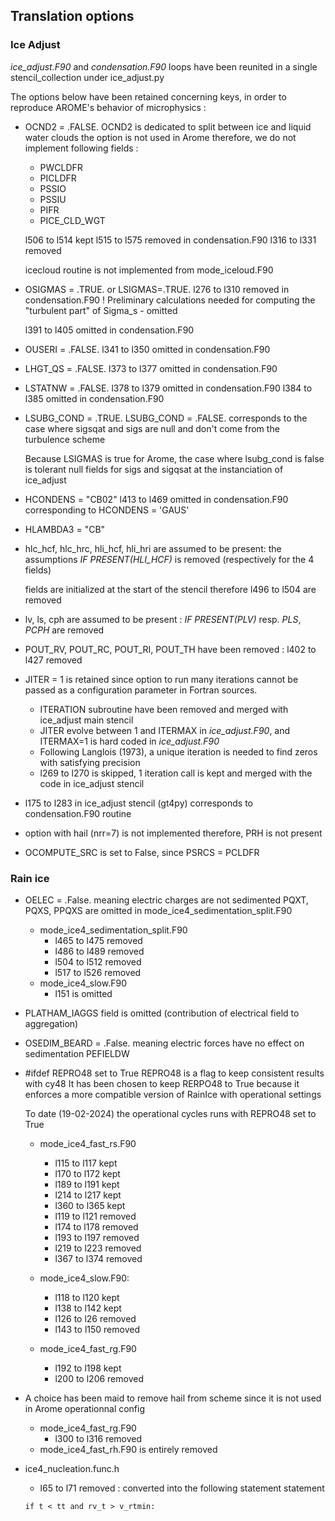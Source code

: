 ## Translation options

### Ice Adjust

_ice_adjust.F90_ and _condensation.F90_ loops have been reunited in a single stencil_collection under ice_adjust.py

The options below have been retained concerning keys, in order to reproduce AROME's behavior of microphysics :

- OCND2 = .FALSE.
  OCND2 is dedicated to split between ice and liquid water clouds
  the option is not used in Arome
  therefore, we do not implement following fields :
  - PWCLDFR
  - PICLDFR
  - PSSIO
  - PSSIU
  - PIFR
  - PICE_CLD_WGT

  l506 to l514 kept
  l515 to l575 removed in condensation.F90
  l316 to l331 removed

  icecloud routine is not implemented from mode_iceloud.F90
- OSIGMAS = .TRUE. or LSIGMAS=.TRUE.
  l276 to l310 removed in condensation.F90
  ! Preliminary calculations needed for computing the "turbulent part" of Sigma_s - omitted

  l391 to l405 omitted in condensation.F90
- OUSERI = .FALSE.
  l341 to l350 omitted in condensation.F90
- LHGT_QS = .FALSE.
  l373 to l377 omitted in condensation.F90
- LSTATNW = .FALSE.
  l378 to l379 omitted in condensation.F90
  l384 to l385 omitted in condensation.F90
- LSUBG_COND = .TRUE.
  LSUBG_COND = .FALSE. corresponds to the case where sigsqat and sigs are null and don't come from the turbulence scheme

  Because LSIGMAS is true for Arome, the case where lsubg_cond is false is tolerant null fields for sigs and sigqsat at the instanciation of ice_adjust
- HCONDENS = "CB02"
  l413 to l469 omitted in condensation.F90
  corresponding to HCONDENS = 'GAUS'
- HLAMBDA3 = "CB"
- hlc_hcf, hlc_hrc, hli_hcf, hli_hri are assumed to be present: the assumptions _IF PRESENT(HLI_HCF)_ is removed (respectively for the 4 fields)

  fields are initialized at the start of the stencil
  therefore l496 to l504 are removed
- lv, ls, cph are assumed to be present : _IF PRESENT(PLV)_ resp. _PLS_, _PCPH_ are removed
- POUT_RV, POUT_RC, POUT_RI, POUT_TH have been removed :
  l402 to l427 removed
- JITER = 1 is retained since option to run many iterations cannot be passed as a configuration parameter in Fortran sources.

  - ITERATION subroutine have been removed and merged with ice_adjust main stencil
  - JITER evolve between 1 and ITERMAX in _ice_adjust.F90_, and ITERMAX=1 is hard coded in _ice_adjust.F90_
  - Following Langlois (1973), a unique iteration is needed to find zeros with satisfying precision
  - l269 to l270 is skipped, 1 iteration call is kept and merged with the code in ice_adjust stencil
- l175 to l283 in ice_adjust stencil (gt4py) corresponds to condensation.F90 routine
- option with hail (nrr=7) is not implemented
  therefore, PRH is not present
- OCOMPUTE_SRC is set to False, since PSRCS = PCLDFR

### Rain ice

- OELEC = .False. meaning electric charges are not sedimented
  PQXT, PQXS, PPQXS are omitted in mode_ice4_sedimentation_split.F90

  - mode_ice4_sedimentation_split.F90
    - l465 to l475 removed
    - l486 to l489 removed
    - l504 to l512 removed
    - l517 to l526 removed
  - mode_ice4_slow.F90
    - l151 is omitted
- PLATHAM_IAGGS field is omitted (contribution of electrical field to aggregation)
- OSEDIM_BEARD = .False. meaning electric forces have no effect on sedimentation
  PEFIELDW
- #ifdef REPRO48 set to True
  REPRO48 is a flag to keep consistent results with cy48
  It has been chosen to keep RERPO48 to True because it enforces a more compatible version of RainIce with operational settings

  To date (19-02-2024) the operational cycles runs with REPRO48 set to True

  - mode_ice4_fast_rs.F90

    - l115 to l117 kept
    - l170 to l172 kept
    - l189 to l191 kept
    - l214 to l217 kept
    - l360 to l365 kept
    - l119 to l121 removed
    - l174 to l178 removed
    - l193 to l197 removed
    - l219 to l223 removed
    - l367 to l374 removed
  - mode_ice4_slow.F90:

    - l118 to l120 kept
    - l138 to l142 kept
    - l126 to l26  removed
    - l143 to l150 removed
  - mode_ice4_fast_rg.F90

    - l192 to l198 kept
    - l200 to l206 removed
- A choice has been maid to remove hail from scheme since it is not used in Arome operationnal config

  - mode_ice4_fast_rg.F90
    - l300 to l316 removed
  - mode_ice4_fast_rh.F90 is entirely removed
- ice4_nucleation.func.h

  - l65 to l71 removed : converted into the following statement statement

  ```
  if t < tt and rv_t > v_rtmin:
  ```
